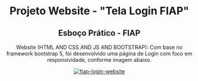 <h1 align="center">Projeto Website - "Tela Login FIAP"</h1>
<h2 align="center"> Esboço Prático - FIAP </h2>
<p align="center"> Website (HTML AND CSS AND JS AND BOOTSTRAP): Com base no framework bootstrap 5, foi desenvolvido uma página de Login com foco em responsividade, conforme imagem abaixo. 
<p align="center">
<a href="https://ibb.co/NTc8LwV"><img src="https://i.ibb.co/cY4GNzg/image.png" alt="fiap-login-website" border="0"/></a>
</p>
